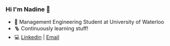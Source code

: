 ### Hi I'm Nadine 👋 
- 🌱 Management Engineering Student at University of Waterloo 
- 🪜 Continuously learning stuff!
- 💻 <a href="https://www.linkedin.com/in/nadinelin/">Linkedin<a/> | <a href="mailto:zhian.lin@uwaterloo.ca">Email<a/>


